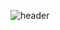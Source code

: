 ![header](https://capsule-render.vercel.app/api?type=transparent&color=auto&height=260&section=header&text=Deeklming's&fontSize=80&desc=github&descSize=30&descAlignY=55)

<!--
## 👋 Hello?

## 👀 Study Log
&emsp;&emsp; Skills-Stack : programming language, tools, framework, algorithm, functions...   
&emsp;&emsp; Samples : etc...   


## 👻 Mini Project
&emsp;&emsp; filechain &emsp;   
&emsp;&emsp; YourAccommodation &emsp;   


## 💀 Team Project
&emsp;&emsp; Pechesse &emsp;   
-->

<!--

## 💫 Real Project
&emsp;&emsp; dkmlibes &emsp;   

**Deeklming/Deeklming** is a ✨ _special_ ✨ repository because its `README.md` (this file) appears on your GitHub profile.

Here are some ideas to get you started:

- 🔭 I’m currently working on ...
- 🌱 I’m currently learning ...
- 👯 I’m looking to collaborate on ...
- 🤔 I’m looking for help with ...
- 💬 Ask me about ...
- 📫 How to reach me: ...
- 😄 Pronouns: ...
- ⚡ Fun fact: ...
- 💯% 
- 
-->
